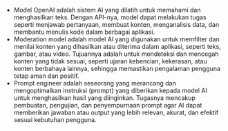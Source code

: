 -  Model OpenAI adalah sistem AI yang dilatih untuk memahami dan menghasilkan teks. Dengan API-nya, model dapat melakukan tugas seperti menjawab pertanyaan, membuat konten, menganalisis data, dan membantu menulis kode dalam berbagai aplikasi.
- Moderation model adalah model AI yang digunakan untuk memfilter dan menilai konten yang dihasilkan atau diterima dalam aplikasi, seperti teks, gambar, atau video. Tujuannya adalah untuk mendeteksi dan mencegah konten yang tidak sesuai, seperti ujaran kebencian, kekerasan, atau konten berbahaya lainnya, sehingga memastikan pengalaman pengguna tetap aman dan positif.
- Prompt engineer adalah seseorang yang merancang dan mengoptimalkan instruksi (prompt) yang diberikan kepada model AI untuk menghasilkan hasil yang diinginkan. Tugasnya mencakup pembuatan, pengujian, dan penyempurnaan prompt agar AI dapat memberikan jawaban atau output yang lebih relevan, akurat, dan efektif sesuai kebutuhan pengguna.